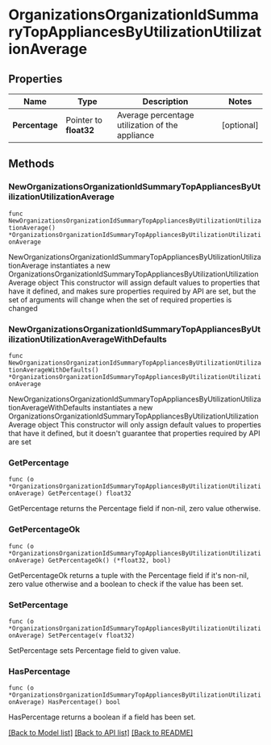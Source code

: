 # OrganizationsOrganizationIdSummaryTopAppliancesByUtilizationUtilizationAverage

## Properties

Name | Type | Description | Notes
------------ | ------------- | ------------- | -------------
**Percentage** | Pointer to **float32** | Average percentage utilization of the appliance | [optional] 

## Methods

### NewOrganizationsOrganizationIdSummaryTopAppliancesByUtilizationUtilizationAverage

`func NewOrganizationsOrganizationIdSummaryTopAppliancesByUtilizationUtilizationAverage() *OrganizationsOrganizationIdSummaryTopAppliancesByUtilizationUtilizationAverage`

NewOrganizationsOrganizationIdSummaryTopAppliancesByUtilizationUtilizationAverage instantiates a new OrganizationsOrganizationIdSummaryTopAppliancesByUtilizationUtilizationAverage object
This constructor will assign default values to properties that have it defined,
and makes sure properties required by API are set, but the set of arguments
will change when the set of required properties is changed

### NewOrganizationsOrganizationIdSummaryTopAppliancesByUtilizationUtilizationAverageWithDefaults

`func NewOrganizationsOrganizationIdSummaryTopAppliancesByUtilizationUtilizationAverageWithDefaults() *OrganizationsOrganizationIdSummaryTopAppliancesByUtilizationUtilizationAverage`

NewOrganizationsOrganizationIdSummaryTopAppliancesByUtilizationUtilizationAverageWithDefaults instantiates a new OrganizationsOrganizationIdSummaryTopAppliancesByUtilizationUtilizationAverage object
This constructor will only assign default values to properties that have it defined,
but it doesn't guarantee that properties required by API are set

### GetPercentage

`func (o *OrganizationsOrganizationIdSummaryTopAppliancesByUtilizationUtilizationAverage) GetPercentage() float32`

GetPercentage returns the Percentage field if non-nil, zero value otherwise.

### GetPercentageOk

`func (o *OrganizationsOrganizationIdSummaryTopAppliancesByUtilizationUtilizationAverage) GetPercentageOk() (*float32, bool)`

GetPercentageOk returns a tuple with the Percentage field if it's non-nil, zero value otherwise
and a boolean to check if the value has been set.

### SetPercentage

`func (o *OrganizationsOrganizationIdSummaryTopAppliancesByUtilizationUtilizationAverage) SetPercentage(v float32)`

SetPercentage sets Percentage field to given value.

### HasPercentage

`func (o *OrganizationsOrganizationIdSummaryTopAppliancesByUtilizationUtilizationAverage) HasPercentage() bool`

HasPercentage returns a boolean if a field has been set.


[[Back to Model list]](../README.md#documentation-for-models) [[Back to API list]](../README.md#documentation-for-api-endpoints) [[Back to README]](../README.md)


